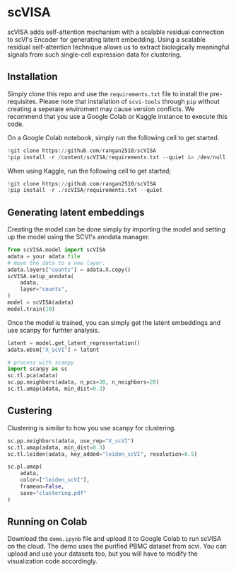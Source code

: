 # scVISA

scVISA adds self-attention mechanism with a scalable residual connection to scVI's Encoder for generating latent embedding. Using a scalable residual self-attention technique allows us to extract biologically meaningful signals from such single-cell expression data for clustering. 

## Installation
Simply clone this repo and use the `requirements.txt` file to install the pre-requisites. Please note that installation of `scvi-tools` through `pip` without creating a seperate enviroment may cause version conflicts. We recommend that you use a Google Colab or Kaggle instance to execute this code. 

On a Google Colab notebook, simply run the following cell to get started.

```python
!git clone https://github.com/rangan2510/scVISA
!pip install -r /content/scVISA/requirements.txt --quiet &> /dev/null
```

When using Kaggle, run the following cell to get started;
```python
!git clone https://github.com/rangan2510/scVISA
!pip install -r ./scVISA/requirements.txt --quiet
```

## Generating latent embeddings
Creating the model can be done simply by importing the model and setting up the model using the SCVI's anndata manager. 

```python
from scVISA.model import scVISA
adata = your adata file
# move the data to a new layer.
adata.layers["counts"] = adata.X.copy()
scVISA.setup_anndata(
    adata,
    layer="counts",
)
model = scVISA(adata)
model.train(10)
```

Once the model is trained, you can simply get the latent embeddings and use scanpy for furhter analysis. 

```python
latent = model.get_latent_representation()
adata.obsm["X_scVI"] = latent

# process with scanpy
import scanpy as sc
sc.tl.pca(adata)
sc.pp.neighbors(adata, n_pcs=30, n_neighbors=20)
sc.tl.umap(adata, min_dist=0.3)
```

## Custering
Clustering is similar to how you use scanpy for clustering.

```python
sc.pp.neighbors(adata, use_rep="X_scVI")
sc.tl.umap(adata, min_dist=0.3)
sc.tl.leiden(adata, key_added="leiden_scVI", resolution=0.5)

sc.pl.umap(
    adata,
    color=["leiden_scVI"],
    frameon=False,
    save="clustering.pdf"
)
```
## Running on Colab

Download the `demo.ipynb` file and upload it to Google Colab to run scVISA on the cloud. The demo uses the purified PBMC dataset from scvi. You can upload and use your datasets too, but you will have to modify the visualization code accordingly. 